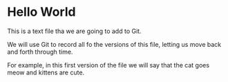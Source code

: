 # Hello World

This is a text file tha we are going to add to Git.

We will use Git to record all fo the versions of this file,
letting us move back and forth through time.

For example, in this first version of the file we
will say that the cat goes meow and kittens are cute.
